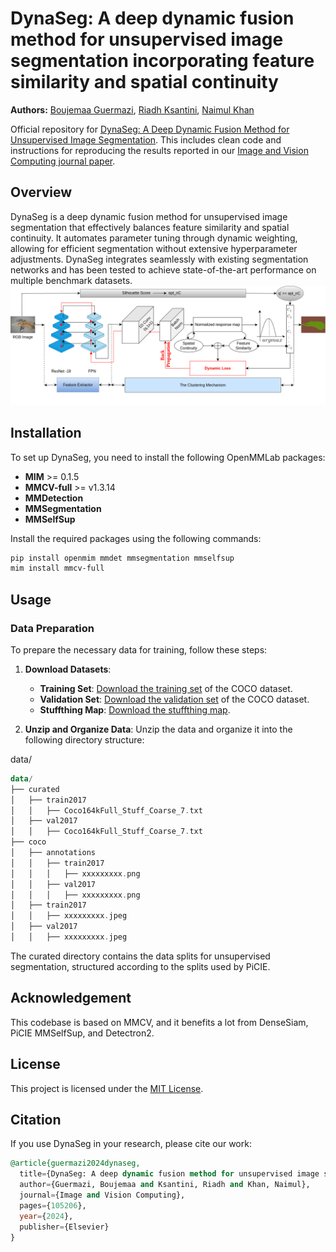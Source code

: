 # DynaSeg: A deep dynamic fusion method for unsupervised image segmentation incorporating feature similarity and spatial continuity

**Authors:** [Boujemaa Guermazi](mailto:bguermazi@torontomu.ca), [Riadh Ksantini](mailto:rksantini@uob.edu.bh), [Naimul Khan](mailto:n77khan@torontomu.ca )


Official repository for [DynaSeg: A Deep Dynamic Fusion Method for Unsupervised Image Segmentation](https://doi.org/10.1016/j.imavis.2024.105206). This includes clean code and instructions for reproducing the results reported in our [Image and Vision Computing journal paper](https://doi.org/10.1016/j.imavis.2024.105206).

## Overview
DynaSeg is a deep dynamic fusion method for unsupervised image segmentation that effectively balances feature similarity and spatial continuity. It automates parameter tuning through dynamic weighting, allowing for efficient segmentation without extensive hyperparameter adjustments. DynaSeg integrates seamlessly with existing segmentation networks and has been tested to achieve state-of-the-art performance on multiple benchmark datasets.
![Alt text](assets/DynamicWeightingSchemeforUnsupervisedImageSegmentation.png)
## Installation
To set up DynaSeg, you need to install the following OpenMMLab packages:

- **MIM** >= 0.1.5
- **MMCV-full** >= v1.3.14
- **MMDetection**
- **MMSegmentation**
- **MMSelfSup**

Install the required packages using the following commands:

```bash
pip install openmim mmdet mmsegmentation mmselfsup
mim install mmcv-full
``` 


## Usage

### Data Preparation
To prepare the necessary data for training, follow these steps:

1. **Download Datasets**:
   - **Training Set**: [Download the training set](http://images.cocodataset.org/zips/train2017.zip) of the COCO dataset.
   - **Validation Set**: [Download the validation set](http://images.cocodataset.org/zips/val2017.zip) of the COCO dataset.
   - **Stuffthing Map**: [Download the stuffthing map](http://calvin.inf.ed.ac.uk/wp-content/uploads/data/cocostuffdataset/stuffthingmaps_trainval2017.zip).

2. **Unzip and Organize Data**: Unzip the data and organize it into the following directory structure:

data/
```kotlin
data/
├── curated
│   ├── train2017
│   │   ├── Coco164kFull_Stuff_Coarse_7.txt
│   ├── val2017
│   │   ├── Coco164kFull_Stuff_Coarse_7.txt
├── coco
│   ├── annotations
│   │   ├── train2017
│   │   │   ├── xxxxxxxxx.png
│   │   ├── val2017
│   │   │   ├── xxxxxxxxx.png
│   ├── train2017
│   │   ├── xxxxxxxxx.jpeg
│   ├── val2017
│   │   ├── xxxxxxxxx.jpeg
``` 

The curated directory contains the data splits for unsupervised segmentation, structured according to the splits used by PiCIE.
## Acknowledgement
This codebase is based on MMCV, and it benefits a lot from DenseSiam, PiCIE MMSelfSup, and Detectron2.


## License
This project is licensed under the [MIT License](LICENSE).

## Citation
If you use DynaSeg in your research, please cite our work:
```sql
@article{guermazi2024dynaseg,
  title={DynaSeg: A deep dynamic fusion method for unsupervised image segmentation incorporating feature similarity and spatial continuity},
  author={Guermazi, Boujemaa and Ksantini, Riadh and Khan, Naimul},
  journal={Image and Vision Computing},
  pages={105206},
  year={2024},
  publisher={Elsevier}
}
```
